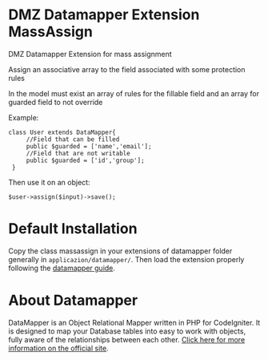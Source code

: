 DMZ Datamapper Extension MassAssign
==============

DMZ Datamapper Extension for mass assignment

 Assign an associative array to the field associated with some protection rules
 
 In the model must exist an array of rules for the fillable field and an array for guarded field to not override
 
Example:
 ```
 class User extends DataMapper{
      //Field that can be filled
      public $guarded = ['name','email'];
      //Field that are not writable
      public $guarded = ['id','group'];
  }
  ```
  Then use it on an object:
  
  `$user->assign($input)->save();`
  
  


Default Installation
==============

Copy the class massassign in your extensions of datamapper folder generally in `applicazion/datamapper/`. Then load the extension properly following the [datamapper guide](http://datamapper.wanwizard.eu/pages/extensions.html).


About Datamapper
================

DataMapper is an Object Relational Mapper written in PHP for CodeIgniter. It is designed to map your Database tables into easy to work with objects, fully aware of the relationships between each other. [Click here for more information on the official site](http://datamapper.wanwizard.eu/).

